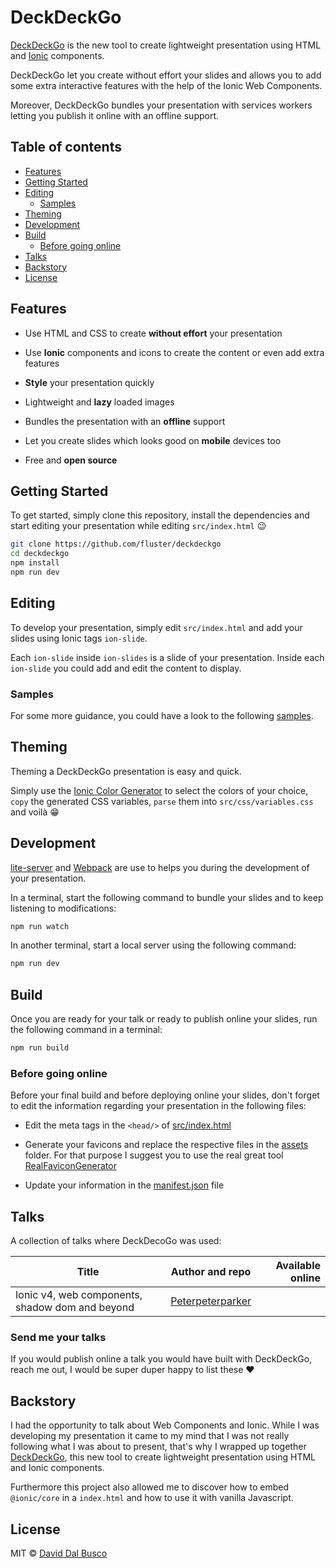 # DeckDeckGo

[DeckDeckGo](https://deckedeck.go) is the new tool to create lightweight presentation using HTML and [Ionic](https://ionicframework.com) components.

DeckDeckGo let you create without effort your slides and allows you to add some extra interactive features with the help of the Ionic Web Components.

Moreover, DeckDeckGo bundles your presentation with services workers letting you publish it online with an offline support.

## Table of contents

- [Features](#features)
- [Getting Started](#getting-started)
- [Editing](#editing)
    - [Samples](#samples)
- [Theming](#theming)
- [Development](#development)
- [Build](#build)
    - [Before going online](#before-going-online)
- [Talks](#talks)
- [Backstory](#backstory)
- [License](#license)

## Features

* Use HTML and CSS to create **without effort** your presentation

* Use **Ionic** components and icons to create the content or even add extra features

* **Style** your presentation quickly

* Lightweight and **lazy** loaded images

* Bundles the presentation with an **offline** support

* Let you create slides which looks good on **mobile** devices too

* Free and **open source**

## Getting Started

To get started, simply clone this repository, install the dependencies and start editing your presentation while editing `src/index.html` 😉

```bash
git clone https://github.com/fluster/deckdeckgo
cd deckdeckgo
npm install
npm run dev
```

## Editing

To develop your presentation, simply edit `src/index.html` and add your slides using Ionic tags `ion-slide`.

Each `ion-slide` inside `ion-slides` is a slide of your presentation. Inside each `ion-slide` you could add and edit the content to display.

### Samples

For some more guidance, you could have a look to the following [samples](doc/samples/README.md).

## Theming

Theming a DeckDeckGo presentation is easy and quick.

Simply use the [Ionic Color Generator](https://beta.ionicframework.com/docs/theming/color-generator) to select the colors of your choice, `copy` the generated CSS variables, `parse` them into `src/css/variables.css` and voilà 😁 

## Development

[lite-server](https://github.com/johnpapa/lite-server) and [Webpack](https://webpack.js.org) are use to helps you during the development of your presentation.

In a terminal, start the following command to bundle your slides and to keep listening to modifications:

```bash
npm run watch
```

In another terminal, start a local server using the following command:

```bash
npm run dev
```

## Build

Once you are ready for your talk or ready to publish online your slides, run the following command in a terminal:

```bash
npm run build
```

### Before going online

Before your final build and before deploying online your slides, don't forget to edit the information regarding your presentation in the following files:

* Edit the meta tags in the `<head/>` of [src/index.html](https://github.com/fluster/deckdeckgo/blob/master/src/index.html)

* Generate your favicons and replace the respective files in the [assets](https://github.com/fluster/deckdeckgo/blob/master/assets/) folder. For that purpose I suggest you to use the real great tool [RealFaviconGenerator](https://realfavicongenerator.net) 

* Update your information in the [manifest.json](https://github.com/fluster/deckdeckgo/blob/master/src/manifest.json) file


## Talks

A collection of talks where DeckDecoGo was used:

| Title                      | Author and repo   | Available online          |
| -------------------------- |:-----------------:| ---------------:|
| Ionic v4, web components, shadow dom and beyond | [Peterpeterparker](https://github.com/peterpeterparker/ionicv4-and-beyond) |  |


### Send me your talks

If you would publish online a talk you would have built with DeckDeckGo, reach me out, I would be super duper happy to list these ❤️

## Backstory

I had the opportunity to talk about Web Components and Ionic. While I was developing my presentation it came to my mind that I was not really following what I was about to present, that's why I wrapped up together [DeckDeckGo](https://deckdeckgo.com), this new tool to create lightweight presentation using HTML and Ionic components.

Furthermore this project also allowed me to discover how to embed `@ionic/core` in a `index.html` and how to use it with vanilla Javascript.

## License

MIT © [David Dal Busco](mailto:david.dalbusco@outlook.com)

